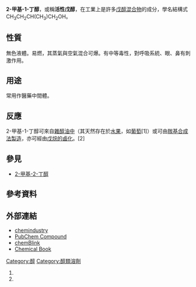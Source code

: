 **2-甲基-1-丁醇**，或稱**活性戊醇**，在工業上是許多[戊醇](../Page/戊醇.md "wikilink")[混合物](../Page/混合物.md "wikilink")的成分，學名結構式CH<sub>3</sub>CH<sub>2</sub>CH(CH<sub>3</sub>)CH<sub>2</sub>OH。

## 性質

無色液體。易燃，其蒸氣與空氣混合可爆。有中等毒性，對呼吸系統、眼、鼻有刺激作用。

## 用途

常用作醫藥中間體。

## 反應

2-甲基-1-丁醇可來自[雜醇油中](https://zh.wikipedia.org/wiki/雜醇油 "wikilink")（其天然存在於[水果](https://zh.wikipedia.org/wiki/水果 "wikilink")，如[葡萄](../Page/葡萄.md "wikilink")\[1\]）或可由[羰基合成法製造](https://zh.wikipedia.org/wiki/羰基合成法 "wikilink")，亦可經由[戊烷的](https://zh.wikipedia.org/wiki/戊烷 "wikilink")[鹵化](../Page/鹵化.md "wikilink")。\[2\]

## 參見

  - [2-甲基-2-丁醇](../Page/2-甲基-2-丁醇.md "wikilink")

## 參考資料

## 外部連結

  - [chemindustry](http://www.chemindustry.com/chemicals/0271374.html)
  - [PubChem Compound](http://pubchem.ncbi.nlm.nih.gov/summary/summary.cgi?cid=8723)
  - [chemBlink](http://www.chemblink.com/products/137-32-6C.htm)
  - [Chemical Book](http://www.chemicalbook.com/ChemicalProductProperty_CN_CB5697005.htm)

[Category:醇](https://zh.wikipedia.org/wiki/Category:醇 "wikilink") [Category:醇類溶劑](https://zh.wikipedia.org/wiki/Category:醇類溶劑 "wikilink")

1.

2.